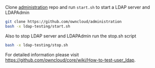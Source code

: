 

Clone [administration](https://github.com/owncloud/administration) repo and run `start.sh` to start a LDAP server and LDAPAdmin

```bash
git clone https://github.com/owncloud/administration
bash -x ldap-testing/start.sh
```

Also to stop LDAP server and LDAPAdmin run the stop.sh script
```bash
bash -x ldap-testing/stop.sh
```


For detailed information please visit https://github.com/owncloud/core/wiki/How-to-test-user_ldap.

